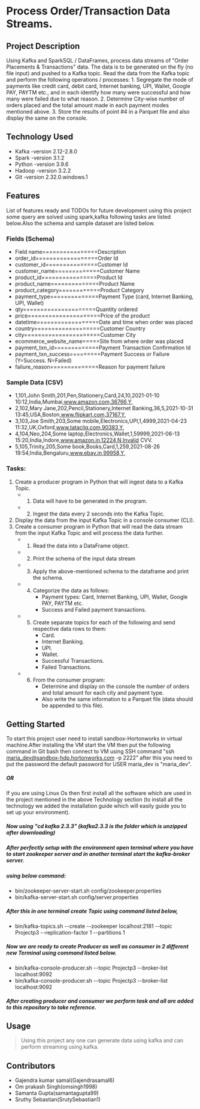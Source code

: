 # Process Order/Transaction Data Streams.
## Project Description
Using Kafka and SparkSQL / DataFrames, process data streams of "Order Placements & Transactions" data. The data is to be generated on the fly (no file input) and pushed to a Kafka topic. Read the data from the Kafka topic and perform the following operations / processes: 1. Segregate the mode of payments like credit card, debit card, Internet banking, UPI, Wallet, Google PAY, PAYTM etc., and in each identify how many were successful and how many were failed due to what reason. 2. Determine City-wise number of orders placed and the total amount made in each payment modes mentioned above. 3. Store the results of point #4 in a Parquet file and also display the same on the console.

## Technology Used
* Kafka -version 2.12-2.8.0
* Spark -version 3.1.2
* Python -version 3.9.6
* Hadoop -version 3.2.2
* Git -version 2.32.0.windows.1
## Features
List of features ready and TODOs for future development using this project some query are solved using spark,kafka following tasks are listed below.Also the schema and sample dataset are listed below.
### Fields (Schema)
* Field name================Description
* order_id==================Order Id
* customer_id===============Customer Id
* customer_name=============Customer Name
* product_id================Product Id
* product_name==============Product Name
* product_category============Product Category
* payment_type==============Payment Type (card, Internet Banking, UPI, Wallet)
* qty=====================Quantity ordered
* price=====================Price of the product
* datetime==================Date and time when order was placed
* country===================Customer Country
* city======================Customer City
* ecommerce_website_name=====Site from where order was placed
* payment_txn_id=============Payment Transaction Confirmation Id
* payment_txn_success=========Payment Success or Failure (Y=Success. N=Failed)
* failure_reason==============Reason for payment failure

### Sample Data (CSV)
* 1,101,John Smith,201,Pen,Stationery,Card,24,10,2021-01-10 10:12,India,Mumbai,www.amazon.com,36766,Y,
* 2,102,Mary Jane,202,Pencil,Stationery,Internet Banking,36,5,2021-10-31 13:45,USA,Boston,www.flipkart.com,37167,Y,
* 3,103,Joe Smith,203,Some mobile,Electronics,UPI,1,4999,2021-04-23 11:32,UK,Oxford,www.tatacliq.com,90383,Y,
* 4,104,Neo,204,Some laptop,Electronics,Wallet,1,59999,2021-06-13 15:20,India,Indore,www.amazon.in,12224,N,Invalid CVV.
* 5,105,Trinity,205,Some book,Books,Card,1,259,2021-08-26 19:54,India,Bengaluru,www.ebay.in,99958,Y,

### Tasks:
01.	Create a producer program in Python that will ingest data to a Kafka Topic.
    * 1.	Data will have to be generated in the program.
    * 2.	Ingest the data every 2 seconds into the Kafka Topic.
02.	Display the data from the input Kafka Topic in a console consumer (CLI).
03.	Create a consumer program in Python that will read the data stream from the input Kafka Topic and will process the data further.
    * 1.	Read the data into a DataFrame object.
    * 2.	Print the schema of the input data stream
    * 3.	Apply the above-mentioned schema to the dataframe and print the schema.
    * 4.	Categorize the data as follows:
            * 	Payment types: Card, Internet Banking, UPI, Wallet, Google PAY, PAYTM etc.
            * 	Success and Failed payment transactions.
    * 5.	Create separate topics for each of the following and send respective data rows to them:
            * 	Card.
            * 	Internet Banking.
            *  UPI.
            * 	Wallet.
            * 	Successful Transactions.
            * 	Failed Transactions.
    * 6.	From the consumer program:
            * 	Determine and display on the console the number of orders and total amount for each city and payment type.
            * 	Also write the same information to a Parquet file (data should be appended to this file).
## Getting Started
 To start this project user need to install sandbox-Hortonworks in virtual machine.After installing the VM start the VM then put the following command in Git bash then connect to VM using SSH command "ssh maria_dev@sandbox-hdp.hortonworks.com -p 2222" after this you need to put the password the default password for USER maria_dev is "maria_dev".
##### OR
If you are using Linux Os then first install all the software which are used in the project mentioned in the above Technology section (to install all the technology we added the installation guide which will easily guide you to set up your environment).
##### Now using "cd kafka 2.3.3" (kafka2.3.3 is the folder which is unzipped after downloading)
##### After perfectly setup with the environment open terminal where you have to start zookeeper server and in another terminal start the kafka-broker server. 
##### using below command:
* bin/zookeeper-server-start.sh config/zookeeper.properties
* bin/kafka-server-start.sh config/server.properties
##### After this in one terminal create Topic using command listed below,
* bin/kafka-topics.sh --create --zookeeper localhost:2181 --topic Projectp3 --replication-factor 1 --partitions 1
##### Now we are ready to create Producer as well as consumer in 2 different new Terminal using command listed below.
* bin/kafka-console-producer.sh --topic Projectp3 --broker-list localhost:9092
* bin/kafka-console-producer.sh --topic Projectp3 --broker-list localhost:9092
##### After creating producer and consumer we perform task and all are added to this repository to take reference. 
## Usage
>Using this project any one can generate data using kafka and can perform streaming using kafka.
## Contributors
* Gajendra kumar samal(Gajendrasamal6)
* Om prakash Singh(omsingh1998)
* Samanta Gupta(samantagupta99)
* Sruthy Sebastian(SrutySebastian1)
